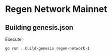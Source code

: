 # Regen Network Mainnet

## Building genesis.json

Execute:
```shell
go run . build-genesis regen-network-1
```


